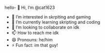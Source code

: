 hello- 👋 Hi, I’m @cat1623
- 👀 I’m interested in skrpiting and gaming
- 🌱 I’m currently learning skripting and coding
- 💞️ I’m looking to collaborate on idk
- 📫 How to reach me idk
- 😄 Pronouns: he/him
- ⚡ Fun fact: im that guy!

<!---
cat1623/cat1623 is a ✨ special ✨ repository because its `README.md` (this file) appears on your GitHub profile.
You can click the Preview link to take a look at your changes.
--->
